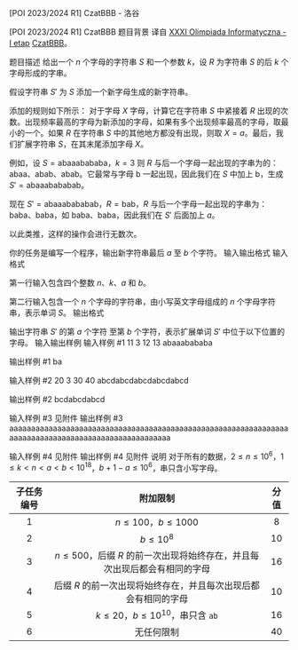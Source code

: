 



[POI 2023/2024 R1] CzatBBB - 洛谷














[POI 2023/2024 R1] CzatBBB
题目背景
译自 [XXXI Olimpiada Informatyczna - I etap](https://sio2.mimuw.edu.pl/c/oi31-1/dashboard/) [CzatBBB](https://sio2.mimuw.edu.pl/c/oi31-1/p/cza/)。

题目描述
给出一个 $n$ 个字母的字符串 $S$ 和一个参数 $k$，设 $R$ 为字符串 $S$ 的后 $k$ 个字母形成的字串。

假设字符串 $S'$ 为 $S$ 添加一个新字母生成的新字符串。

添加的规则如下所示： 对于字母 $X$ 字母，计算它在字符串 $S$ 中紧接着 $R$ 出现的次数。出现频率最高的字母为新添加的字母，如果有多个出现频率最高的字母，取最小的一个。如果 $R$ 在字符串 $S$ 中的其他地方都没有出现，则取 $X = a$。最后，我们扩展字符串 $S$，在其末尾添加字母 $X$。

例如，设 $S = \text{abaaabababa}$，$k = 3$ 则 $R$ 与后一个字母一起出现的字串为的：$\text{abaa}$、$\text{abab}$、$\text{abab}$。它最常与字母 $\text{b}$ 一起出现，因此我们在 $S$ 中加上 $\text{b}$，生成 $S' = \text{abaaabababab}$。

现在 $S' = \text{abaaabababab}$，$R = \text{bab}$，$R$ 与后一个字母一起出现的字串为：$\text{baba}$、$\text{baba}$，如 $\text{baba}$、$\text{baba}$，因此我们在 $S'$ 后面加上 $a$。

以此类推，这样的操作会进行无数次。

你的任务是编写一个程序，输出新字符串最后 $a$ 至 $b$ 个字符。
输入输出格式
输入格式

第一行输入包含四个整数 $n$、$k$、$a$ 和 $b$。

第二行输入包含一个 $n$ 个字母的字符串，由小写英文字母组成的 $n$ 个字母字符串，表示单词 $S$。
输出格式

输出字符串 $S'$ 的第 $a$ 个字符 至第 $b$ 个字符，表示扩展单词 $S'$ 中位于以下位置的字母。
输入输出样例
输入样例 #1
11 3 12 13
abaaabababa

输出样例 #1
ba

输入样例 #2
20 3 30 40
abcdabcdabcdabcdabcd

输出样例 #2
bcdabcdabcd

输入样例 #3
见附件
输出样例 #3
aaaaaaaaaaaaaaaaaaaaaaaaaaaaaaaaaaaaaaaaaaaaaaaaaaaaaaaaaaaaaaaaaaaaaaaaaaaaaaaaaaaaaaaaaaaaaaaaaaaaa

输入样例 #4
见附件
输出样例 #4
见附件
说明
对于所有的数据，$2\leq n\leq10^6$，$1\leq k<n<a<b<10^{18}$，$b+1-a\leq10^6$，串只含小写字母。

| 子任务编号 | 附加限制 | 分值 |
| :----------: | :----------: | :----------: |
| 1 | $n\leq100$，$b\leq1000$ | 8 |
| 2 | $b\leq 10^8$ | 10 |
| 3 | $n\leq 500$，后缀 $R$ 的前一次出现将始终存在，并且每次出现后都会有相同的字母  | 16 |
| 4 | 后缀 $R$ 的前一次出现将始终存在，并且每次出现后都会有相同的字母 | 10 |
| 5 | $k\leq20$，$b\leq 10^{10}$，串只含 `ab` | 16 |
| 6 | 无任何限制  | 40 |






